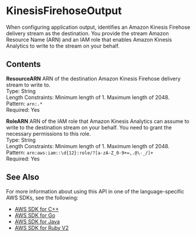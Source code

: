 # KinesisFirehoseOutput<a name="API_KinesisFirehoseOutput"></a>

When configuring application output, identifies an Amazon Kinesis Firehose delivery stream as the destination\. You provide the stream Amazon Resource Name \(ARN\) and an IAM role that enables Amazon Kinesis Analytics to write to the stream on your behalf\.

## Contents<a name="API_KinesisFirehoseOutput_Contents"></a>

 **ResourceARN**   <a name="analytics-Type-KinesisFirehoseOutput-ResourceARN"></a>
ARN of the destination Amazon Kinesis Firehose delivery stream to write to\.  
Type: String  
Length Constraints: Minimum length of 1\. Maximum length of 2048\.  
Pattern: `arn:.*`   
Required: Yes

 **RoleARN**   <a name="analytics-Type-KinesisFirehoseOutput-RoleARN"></a>
ARN of the IAM role that Amazon Kinesis Analytics can assume to write to the destination stream on your behalf\. You need to grant the necessary permissions to this role\.  
Type: String  
Length Constraints: Minimum length of 1\. Maximum length of 2048\.  
Pattern: `arn:aws:iam::\d{12}:role/?[a-zA-Z_0-9+=,.@\-_/]+`   
Required: Yes

## See Also<a name="API_KinesisFirehoseOutput_SeeAlso"></a>

For more information about using this API in one of the language\-specific AWS SDKs, see the following:
+  [AWS SDK for C\+\+](http://docs.aws.amazon.com/goto/SdkForCpp/kinesisanalytics-2015-08-14/KinesisFirehoseOutput) 
+  [AWS SDK for Go](http://docs.aws.amazon.com/goto/SdkForGoV1/kinesisanalytics-2015-08-14/KinesisFirehoseOutput) 
+  [AWS SDK for Java](http://docs.aws.amazon.com/goto/SdkForJava/kinesisanalytics-2015-08-14/KinesisFirehoseOutput) 
+  [AWS SDK for Ruby V2](http://docs.aws.amazon.com/goto/SdkForRubyV2/kinesisanalytics-2015-08-14/KinesisFirehoseOutput) 